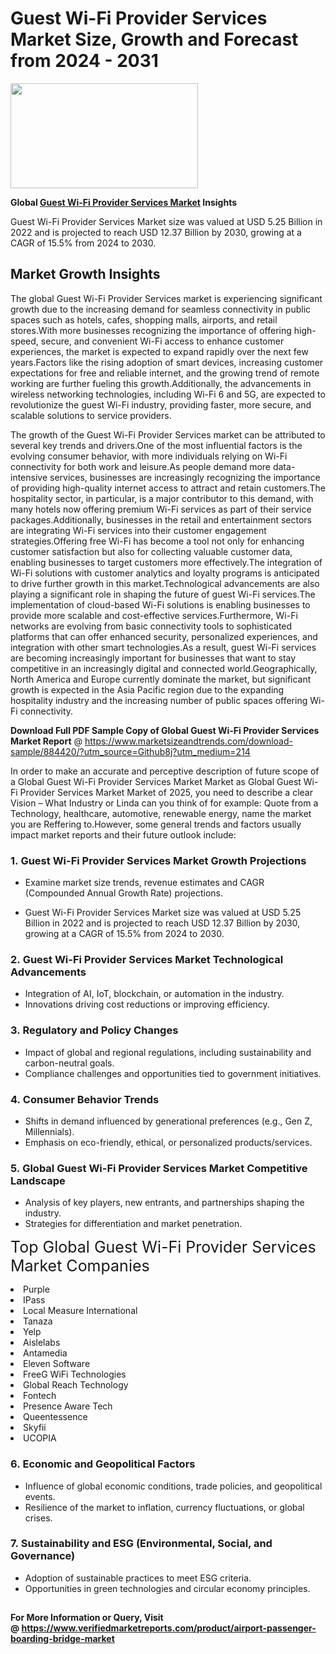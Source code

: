 <H1>Guest Wi-Fi Provider Services Market Size, Growth and Forecast from 2024 - 2031</H1><img class="aligncenter size-medium wp-image-584254" src="https://thirdeyenews.in/wp-content/uploads/2024/09/Global-Market-Research-300x168.jpeg" alt="" width="300" height="168" /><p><strong>Global&nbsp;<a href="https://www.marketsizeandtrends.com/download-sample/884420/?utm_source=Github8j?utm_medium=214">Guest Wi-Fi Provider Services Market</a> Insights</strong></p><p>Guest Wi-Fi Provider Services Market size was valued at USD 5.25 Billion in 2022 and is projected to reach USD 12.37 Billion by 2030, growing at a CAGR of 15.5% from 2024 to 2030.</p><p><h2>Market Growth Insights</h2> <p>The global Guest Wi-Fi Provider Services market is experiencing significant growth due to the increasing demand for seamless connectivity in public spaces such as hotels, cafes, shopping malls, airports, and retail stores.With more businesses recognizing the importance of offering high-speed, secure, and convenient Wi-Fi access to enhance customer experiences, the market is expected to expand rapidly over the next few years.Factors like the rising adoption of smart devices, increasing customer expectations for free and reliable internet, and the growing trend of remote working are further fueling this growth.Additionally, the advancements in wireless networking technologies, including Wi-Fi 6 and 5G, are expected to revolutionize the guest Wi-Fi industry, providing faster, more secure, and scalable solutions to service providers. </p> <p>The growth of the Guest Wi-Fi Provider Services market can be attributed to several key trends and drivers.One of the most influential factors is the evolving consumer behavior, with more individuals relying on Wi-Fi connectivity for both work and leisure.As people demand more data-intensive services, businesses are increasingly recognizing the importance of providing high-quality internet access to attract and retain customers.The hospitality sector, in particular, is a major contributor to this demand, with many hotels now offering premium Wi-Fi services as part of their service packages.Additionally, businesses in the retail and entertainment sectors are integrating Wi-Fi services into their customer engagement strategies.Offering free Wi-Fi has become a tool not only for enhancing customer satisfaction but also for collecting valuable customer data, enabling businesses to target customers more effectively.The integration of Wi-Fi solutions with customer analytics and loyalty programs is anticipated to drive further growth in this market.Technological advancements are also playing a significant role in shaping the future of guest Wi-Fi services.The implementation of cloud-based Wi-Fi solutions is enabling businesses to provide more scalable and cost-effective services.Furthermore, Wi-Fi networks are evolving from basic connectivity tools to sophisticated platforms that can offer enhanced security, personalized experiences, and integration with other smart technologies.As a result, guest Wi-Fi services are becoming increasingly important for businesses that want to stay competitive in an increasingly digital and connected world.Geographically, North America and Europe currently dominate the market, but significant growth is expected in the Asia Pacific region due to the expanding hospitality industry and the increasing number of public spaces offering Wi-Fi connectivity.</p><p><span class=""><strong>Download Full PDF Sample Copy of Global Guest Wi-Fi Provider Services Market Report</strong> @ <a href="https://www.marketsizeandtrends.com/download-sample/884420/?utm_source=Github8j?utm_medium=214" target="_blank">https://www.marketsizeandtrends.com/download-sample/884420/?utm_source=Github8j?utm_medium=214</a></span></p><p>In order to make an accurate and perceptive description of future scope of a Global&nbsp;Guest Wi-Fi Provider Services Market Market as Global&nbsp;Guest Wi-Fi Provider Services Market Market of 2025, you need to describe a clear Vision &ndash; What Industry or Linda can you think of for example: Quote from a Technology, healthcare, automotive, renewable energy, name the market you are Reffering to.However, some general trends and factors usually impact market reports and their future outlook include:</p><h3>1.&nbsp;<strong>Guest Wi-Fi Provider Services Market Growth Projections</strong></h3><ul><li>Examine market size trends, revenue estimates and CAGR (Compounded Annual Growth Rate) projections.</li><li><p>Guest Wi-Fi Provider Services Market size was valued at USD 5.25 Billion in 2022 and is projected to reach USD 12.37 Billion by 2030, growing at a CAGR of 15.5% from 2024 to 2030.</p></li></ul><h3>2.&nbsp;<strong>Guest Wi-Fi Provider Services Market Technological Advancements</strong></h3><ul><li>Integration of AI, IoT, blockchain, or automation in the industry.</li><li>Innovations driving cost reductions or improving efficiency.</li></ul><h3>3.&nbsp;<strong>Regulatory and Policy Changes</strong></h3><ul><li>Impact of global and regional regulations, including sustainability and carbon-neutral goals.</li><li>Compliance challenges and opportunities tied to government initiatives.</li></ul><h3>4.&nbsp;<strong>Consumer Behavior Trends</strong></h3><ul><li>Shifts in demand influenced by generational preferences (e.g., Gen Z, Millennials).</li><li>Emphasis on eco-friendly, ethical, or personalized products/services.</li></ul><h3>5.&nbsp;<strong>Global Guest Wi-Fi Provider Services Market Competitive Landscape</strong></h3><ul><li>Analysis of key players, new entrants, and partnerships shaping the industry.</li><li>Strategies for differentiation and market penetration.</li></ul><p data-pm-slice="1 1 []"><span style="color: inherit; font-family: inherit; font-size: 25px;">Top Global Guest Wi-Fi Provider Services Market Companies</span></p><div class="" data-test-id=""><p><li>Purple</li><li> IPass</li><li> Local Measure International</li><li> Tanaza</li><li> Yelp</li><li> Aislelabs</li><li> Antamedia</li><li> Eleven Software</li><li> FreeG WiFi Technologies</li><li> Global Reach Technology</li><li> Fontech</li><li> Presence Aware Tech</li><li> Queentessence</li><li> Skyfii</li><li> UCOPIA</li></p></div><h3>6.&nbsp;<strong>Economic and Geopolitical Factors</strong></h3><ul><li>Influence of global economic conditions, trade policies, and geopolitical events.</li><li>Resilience of the market to inflation, currency fluctuations, or global crises.</li></ul><h3>7.&nbsp;<strong>Sustainability and ESG (Environmental, Social, and Governance)</strong></h3><ul><li>Adoption of sustainable practices to meet ESG criteria.</li><li>Opportunities in green technologies and circular economy principles.</li></ul><h2><strong style="font-size: 14px;">For More Information or Query, Visit @&nbsp;</strong><a style="background-color: #ffffff; font-size: 14px;" href="https://www.marketsizeandtrends.com/report/guest-wi-fi-provider-services-market/" target="_blank">https://www.verifiedmarketreports.com/product/airport-passenger-boarding-bridge-market</a></h2>